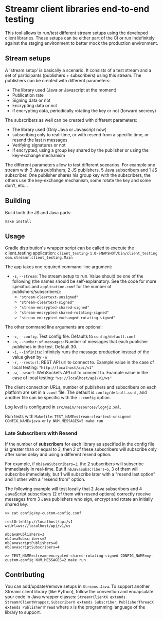 # Streamr client libraries end-to-end testing

This tool allows to run/test different stream setups using the developed client libraries. These setups can be either part of the CI or run indefinitely against the staging environment to better mock the production environment.

## Stream setups

A 'stream setup' is basically a scenario. It consists of a test stream and a set of participants (publishers + subscribers) using this stream. The publishers can be created with different parameters:
- The library used (Java or Javascript at the moment)
- Publication rate
- Signing data or not
- Encrypting data or not
- if encrypting data, periodically rotating the key or not (forward secrecy)

The subscribers as well can be created with different parameters:
- The library used (Only Java or Javascript now)
- subscribing only to real-time, or with resend from a specific time, or resend the last n messages
- Verifying signatures or not
- If encrypted, using a group key shared by the publisher or using the key-exchange mechanism

The different parameters allow to test different scenarios. For example one stream with 3 Java publishers, 2 JS publishers, 5 Java subscribers and 1 JS subscriber. One publisher shares his group key with the subscribers, the others use the key-exchange mechanism, some rotate the key and some don't, etc...

## Building

Build both the JS and Java parts:

```
make install
```

## Usage

Gradle distribution's wrapper script can be called to execute the client_testing application:
`client_testing-1.0-SNAPSHOT/bin/client_testing com.streamr.client_testing.Main`

The app takes one required command-line argument:
- `-s`, `--stream`: The stream setup to run. Value should be one of the following (the names should be self-explanatory. See the code for more specifics and `application.conf` for the number of publishers/subscribers):
    - `"stream-cleartext-unsigned"`
    - `"stream-cleartext-signed"`
    - `"stream-encrypted-shared-signed"`
    - `"stream-encrypted-shared-rotating-signed"`
    - `"stream-encrypted-exchanged-rotating-signed"`

The other command line arguments are optional:

- `-c`, `--config`: Test config file. Defaults to `config/default.conf`
- `-n`, `--number-of-messages`: Number of messages that each publisher publishes in the test. Default 30.
- `-i`, `--infinite`: Infinitely runs the message production instead of the value given by `-n`
- `-r`, `--resturl`: REST API url to connect to. Example value in the case of local testing: `"http://localhost/api/v1"`
- `-w`, `--wsurl`: WebSockets API url to connect to. Example value in the case of local testing: `"ws://localhost/api/v1/ws"`

The client connection URLs, number of publishers and subscribers on each platform are set in a `.conf` file. The default is `config/default.conf`, and another file can be specific with the `--config` option.

Log level is configured in `src/main/resources/log4j2.xml`.

Run tests with `Makefile`: `TEST_NAME=stream-cleartext-unsigned CONFIG_NAME=java-only NUM_MESSAGES=5 make run`

### Late Subscribers with Resend

If the number of **subscribers** for each library as specified in the config file is greater than or equal to 3, then 2 of these subscribers will subscribe only after some delay and using a different resend option.

For example, if `nbJavaSubscribers=2`, the 2 subscribers will subscribe immediately in real-time. But if `nbJavaSubscribers=5`, 3 of them will subscribe immediately, but 1 will subscribe later with a "resend last option" and 1 other with a "resend from" option.

The following example will test locally that 2 Java subscribers and 4 JavaScript subscribers (2 of them with resend options) correctly receive messages from 3 Java publishers who sign, encrypt and rotate an initially shared key:

```
>> cat config/my-custom-config.conf

restUrl=http://localhost/api/v1
wsUrl=ws://localhost/api/v1/ws

nbJavaPublishers=3
nbJavaSubscribers=2
nbJavascriptPublishers=0
nbJavascriptSubscribers=4

>> TEST_NAME=stream-encrypted-shared-rotating-signed CONFIG_NAME=my-custom-config NUM_MESSAGES=2 make run
```

## Contributing

You can add/update/remove setups in `Streams.Java`. To support another Streamr client library (like Python), follow the convention and encapsulate your code in Java wrapper classes: `StreamrClientX extends StreamrClientWrapper`, `SubscriberX extends Subscriber`, `PublisherThreadX extends PublisherThread` where `X` is the programming language of the library to support.
